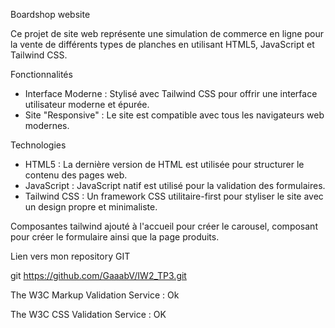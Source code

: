 Boardshop website

Ce projet de site web représente une simulation de commerce en ligne pour la vente de différents types de planches en utilisant HTML5, JavaScript et Tailwind CSS.

Fonctionnalités

- Interface Moderne : Stylisé avec Tailwind CSS pour offrir une interface utilisateur moderne et épurée.
- Site "Responsive" : Le site est compatible avec tous les navigateurs web modernes.

Technologies

- HTML5 : La dernière version de HTML est utilisée pour structurer le contenu des pages web.
- JavaScript : JavaScript natif est utilisé pour la validation des formulaires.
- Tailwind CSS : Un framework CSS utilitaire-first pour styliser le site avec un design propre et minimaliste.

Composantes tailwind ajouté à l'accueil pour créer le carousel, composant pour créer le formulaire ainsi que la page produits.


Lien vers mon repository GIT

git https://github.com/GaaabV/IW2_TP3.git

The W3C Markup Validation Service : Ok

The W3C CSS Validation Service : OK
